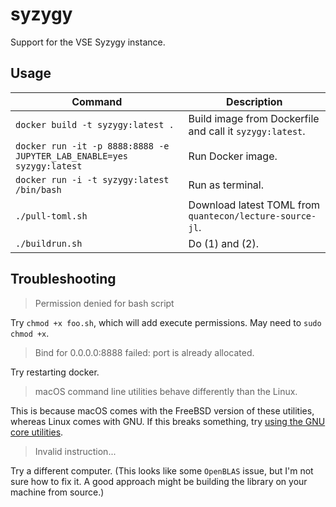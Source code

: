 # syzygy
Support for the VSE Syzygy instance. 

## Usage

Command      | Description
-------------|------------
`docker build -t syzygy:latest .` | Build image from Dockerfile and call it `syzygy:latest`. 
`docker run -it -p 8888:8888 -e JUPYTER_LAB_ENABLE=yes syzygy:latest` | Run Docker image.
`docker run -i -t syzygy:latest /bin/bash` | Run as terminal. 
`./pull-toml.sh`   | Download latest TOML from `quantecon/lecture-source-jl`.
`./buildrun.sh` | Do (1) and (2). 

## Troubleshooting 

> Permission denied for bash script

Try `chmod +x foo.sh`, which will add execute permissions. May need to `sudo chmod +x`. 

> Bind for 0.0.0.0:8888 failed: port is already allocated.

Try restarting docker. 

> macOS command line utilities behave differently than the Linux. 

This is because macOS comes with the FreeBSD version of these utilities, whereas Linux comes with GNU. If this breaks something, try [using the GNU core utilities](https://apple.stackexchange.com/questions/69223/how-to-replace-mac-os-x-utilities-with-gnu-core-utilities).

> Invalid instruction...

Try a different computer. (This looks like some `OpenBLAS` issue, but I'm not sure how to fix it. A good approach might be building the library on your machine from source.)